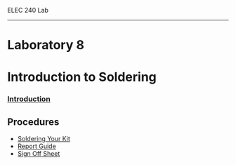 ELEC 240 Lab

------------------------------------------------------------------------

Laboratory 8
============

Introduction to Soldering
=========================

### [Introduction](./introduction)

Procedures
-----------
* [Soldering Your Kit](./soldering)
* [Report Guide](./report)
* [Sign Off Sheet](./sign-off-sheeet)
